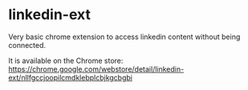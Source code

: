 linkedin-ext
============

Very basic chrome extension to access linkedin content without being connected.

It is available on the Chrome store: https://chrome.google.com/webstore/detail/linkedin-ext/nllfgccjoopilcmdklebplcbjkgcbgbi
